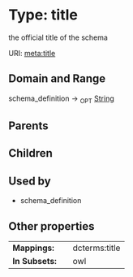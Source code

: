
# Type: title


the official title of the schema

URI: [meta:title](https://w3id.org/biolink/biolinkml/meta/title)


## Domain and Range

schema_definition ->  <sub>OPT</sub> [String](types/String.md)

## Parents


## Children


## Used by

 * schema_definition

## Other properties

|  |  |  |
| --- | --- | --- |
| **Mappings:** | | dcterms:title |
| **In Subsets:** | | owl |

